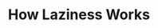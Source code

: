 ---
title: How Laziness Works
url: http://two-wrongs.com/how-laziness-works
type: article
tags:
- laziness
doHaskell-type: blog post
dohaskell-year: 2015
---